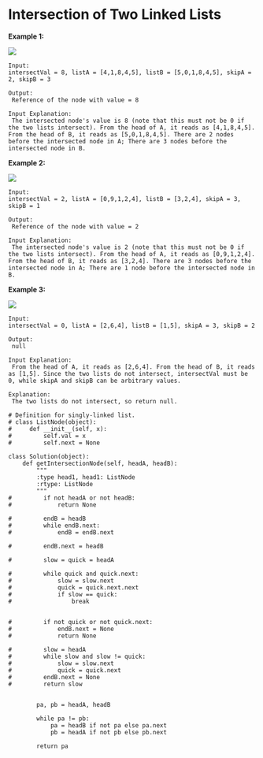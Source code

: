 # Intersection of Two Linked Lists

**Example 1:**

[![](https://assets.leetcode.com/uploads/2018/12/13/160_example_1.png)](https://assets.leetcode.com/uploads/2018/12/13/160_example_1.png)

```text
Input: 
intersectVal = 8, listA = [4,1,8,4,5], listB = [5,0,1,8,4,5], skipA = 2, skipB = 3

Output:
 Reference of the node with value = 8

Input Explanation:
 The intersected node's value is 8 (note that this must not be 0 if the two lists intersect). From the head of A, it reads as [4,1,8,4,5]. From the head of B, it reads as [5,0,1,8,4,5]. There are 2 nodes before the intersected node in A; There are 3 nodes before the intersected node in B.
```

**Example 2:**

[![](https://assets.leetcode.com/uploads/2018/12/13/160_example_2.png)](https://assets.leetcode.com/uploads/2018/12/13/160_example_2.png)

```text
Input: 
intersectVal = 2, listA = [0,9,1,2,4], listB = [3,2,4], skipA = 3, skipB = 1

Output:
 Reference of the node with value = 2

Input Explanation:
 The intersected node's value is 2 (note that this must not be 0 if the two lists intersect). From the head of A, it reads as [0,9,1,2,4]. From the head of B, it reads as [3,2,4]. There are 3 nodes before the intersected node in A; There are 1 node before the intersected node in B.
```

**Example 3:**

[![](https://assets.leetcode.com/uploads/2018/12/13/160_example_3.png)](https://assets.leetcode.com/uploads/2018/12/13/160_example_3.png)

```text
Input: 
intersectVal = 0, listA = [2,6,4], listB = [1,5], skipA = 3, skipB = 2

Output:
 null

Input Explanation:
 From the head of A, it reads as [2,6,4]. From the head of B, it reads as [1,5]. Since the two lists do not intersect, intersectVal must be 0, while skipA and skipB can be arbitrary values.

Explanation:
 The two lists do not intersect, so return null.
```

```text
# Definition for singly-linked list.
# class ListNode(object):
#     def __init__(self, x):
#         self.val = x
#         self.next = None

class Solution(object):
    def getIntersectionNode(self, headA, headB):
        """
        :type head1, head1: ListNode
        :rtype: ListNode
        """
#         if not headA or not headB:
#             return None

#         endB = headB
#         while endB.next:
#             endB = endB.next

#         endB.next = headB

#         slow = quick = headA

#         while quick and quick.next:
#             slow = slow.next
#             quick = quick.next.next
#             if slow == quick:
#                 break


#         if not quick or not quick.next:
#             endB.next = None
#             return None

#         slow = headA
#         while slow and slow != quick:
#             slow = slow.next
#             quick = quick.next
#         endB.next = None
#         return slow


        pa, pb = headA, headB

        while pa != pb:
            pa = headB if not pa else pa.next
            pb = headA if not pb else pb.next

        return pa
```

